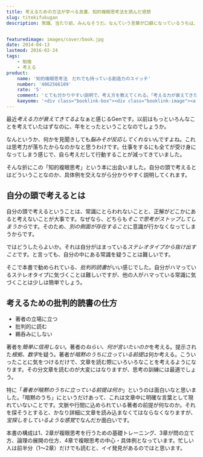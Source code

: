 ```yaml
---
title: 考えるための方法が学べる良書、知的複眼思考法を読んだ感想
slug: titekifukugan
description: 常識、当たり前、みんなそうだ。なんていう言葉が口癖になっているうちは、自分の頭で考えられていないのではないでしょうか。自分の頭で考えるには、まず「ステレオタイプから抜け出す」ことが第一歩となるそうです。


featuredimage: images/cover/book.jpg
date: 2014-04-13
lastmod: 2016-02-24
tags: 
    - 勉強
    - 考える
product:
    name: '知的複眼思考法　だれでも持っている創造力のスイッチ'
    number: '4062566109'
    rate: '5'
    comment: 'とても分かりやすい説明で、考え方を教えてくれる。「考える力が衰えてきたな」という人にオススメ'
    kaeyome: '<div class="booklink-box"><div class="booklink-image"><a href="http://www.amazon.co.jp/exec/obidos/asin/4062566109/illusionspace-22/" rel="nofollow" target="_blank"><img src="http://ecx.images-amazon.com/images/I/415WdznO7qL._SL160_.jpg" style="border: none;" /></a></div><div class="booklink-info"><div class="booklink-name"><a href="http://www.amazon.co.jp/exec/obidos/asin/4062566109/illusionspace-22/" rel="nofollow" target="_blank">知的複眼思考法 誰でも持っている創造力のスイッチ (講談社プラスアルファ文庫)</a><div class="booklink-powered-date">posted with <a href="http://yomereba.com" rel="nofollow" target="_blank">ヨメレバ</a></div></div><div class="booklink-detail">苅谷 剛彦 講談社 2002-05-20    </div><div class="booklink-link2"><div class="shoplinkamazon"><a href="http://www.amazon.co.jp/exec/obidos/asin/4062566109/illusionspace-22/" rel="nofollow" target="_blank" title="アマゾン" >Amazonで購入</a></div><div class="shoplinkrakuten"><a href="http://hb.afl.rakuten.co.jp/hgc/11acbc01.369b1bf6.11acbc02.cabf9fe9/?pc=http%3A%2F%2Fbooks.rakuten.co.jp%2Frb%2F1445527%2F%3Fscid%3Daf_ich_link_urltxt%26m%3Dhttp%3A%2F%2Fm.rakuten.co.jp%2Fev%2Fbook%2F" rel="nofollow" target="_blank" title="楽天ブックス" >楽天ブックスで購入</a></div>                         <div class="shoplinkkino"><a href="http://ck.jp.ap.valuecommerce.com/servlet/referral?sid=3085416&pid=882196163&vc_url=http%3A%2F%2Fwww.kinokuniya.co.jp%2Ff%2Fdsg-01-9784062566100" target="_blank" title="kino" >紀伊國屋書店で購入<img src="https://ad.jp.ap.valuecommerce.com/servlet/gifbanner?sid=3085416&pid=882196163" height="1" width="1" border="0"></a></div>                   </div></div><div class="booklink-footer"></div></div>'
---
```


最近<em>考える力が衰えてきてる</em>よなぁと感じるGenです。以前はもっといろんなことを考えていたはずなのに、年をとったということなのでしょうか。

なんというか、何かを見聞きしても<em>脳みそが反応してくれない</em>んですよね。これは思考力が落ちたからなのかなと思うわけです。仕事をするにも全てが受け身になってしまう感じで、自ら考えだして行動することが減ってきていました。

そんな折にこの「知的複眼思考」という本に出会いました。自分の頭で考えるとはどういうことなのか、具体例を交えながら分かりやすく説明してくれます。


## 自分の頭で考えるとは


自分の頭で考えるということは、常識にとらわれないことと、正解がどこかにあると考えないことが大事です。なぜなら、どちらも<em>そこで思考がストップしてしまうから</em>です。そのため、<em>別の側面が存在すること</em>に意識が行かなくなってしまうからです。

ではどうしたらよいか。それは自分がはまっている<em>ステレオタイプから抜け出すこと</em>です。と言っても、自分の中にある常識を疑うことは難しいです。

そこで本書で勧められている、<em>批判的読書</em>がいい感じでした。自分がハマっているステレオタイプに気づくことは難しいですが、他の人がハマっている常識に気づくことは少しは簡単でしょう。


## 考えるための批判的読書の仕方


<ul>
<li>著者の立場に立つ</li>
<li>批判的に読む</li>
<li>鵜呑みにしない</li>
</ul>

著者を<em>簡単に信用しない</em>。著者の<em>ねらい、何が言いたいのか</em>を考える。提示された<em>根拠、数字</em>を疑う。著者が<em>暗黙のうちに立っている前提</em>は何か考える。こういったことに気をつけるだけで、文章を読む際にいろいろなことを考えるようになります。その分文章を読むのが大変にはなりますが、思考の訓練には最適でしょう。

特に「<em>著者が暗黙のうちに立っている前提は何か</em>」というのは面白いなと思いました。「暗黙のうち」にというだけあって、これは文章中に明確な言葉として現れていないことです。文脈や行間に込められている著者の前提が何なのか。それを探そうとすると、かなり詳細に文章を読み込まなくてはならなくなりますが、<em>宝探しをしているような感覚</em>でなんだか面白いです。

本書の構成は1、2章が複眼思考を行うための基礎トレーニング、3章が問の立て方、論理の展開の仕方、4章で複眼思考の中心・具体例となっています。忙しい人は前半分（1〜2章）だけでも読むと、イイ発見があるのではと思います。


  